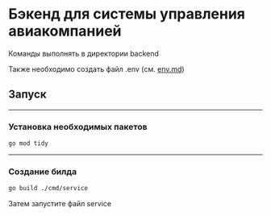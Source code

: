 # Бэкенд для системы управления авиакомпанией

Команды выполнять в директории backend

Также необходимо создать файл .env (см. [env.md](env.md))

## Запуск

---

### Установка необходимых пакетов

```bash
go mod tidy
```

---

### Создание билда

```bash
go build ./cmd/service
```

Затем запустите файл service



